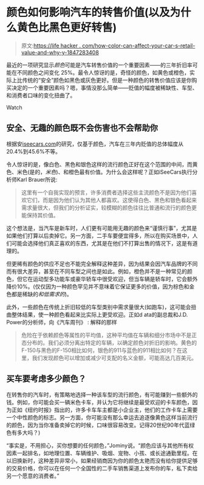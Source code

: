 # 颜色如何影响汽车的转售价值(以及为什么黄色比黑色更好转售)

> 原文:[https://life hacker . com/how-color-can-affect-your-car-s-retail-value-and-why-y-1847283408](https://lifehacker.com/how-color-can-affect-your-car-s-resale-value-and-why-y-1847283408)

最近的一项研究显示*颜色*可能是汽车转售价值的一个重要因素——的三年折旧率可能在不同颜色之间变化 25%。最令人惊讶的是，奇怪的颜色，如黄色或橙色，实际上比传统的“安全”颜色如黑色或灰色更好。但是一种颜色的转售价值应该是你购买决定的一个重要因素吗？嗯，事情没那么简单——贬值的幅度被稀缺性、车型、和消费者口味的变化扭曲了。

Watch

## 安全、无趣的颜色既不会伤害也不会帮助你

根据安[iseecars.com](https://www.iseecars.com/car-color-study)的研究，仅基于颜色，汽车在三年内贬值的总体幅度从20.4%到45.6%不等。

令人惊讶的是，像白色、黑色和银色这样的流行颜色正好在这个范围的中间，而黄色、米色(是的，*米色*)、和橙色最有价值。为什么会这样呢？正如iSeeCars执行分析师Karl Brauer所说:

> 这里有一个自我实现的预言，许多消费者选择这些主流颜色不是因为他们喜欢它们，而是因为他们认为其他人都喜欢。这使得白色、黑色和银色看起来需求量很大，但我们的分析证实，较模糊的颜色往往比普通和流行的颜色更能保持其价值。

这个想法是，当汽车是新车时，人们更有可能用无趣的颜色来“谨慎行事”，尤其是如果他们打算以后卖掉它。另一方面，二手车要便宜得多，所以在购买场景中，人们可能会选择他们真正喜欢的东西，尤其是在他们不打算出售的情况下，这是有道理的。

但更稀有颜色的供应不足也不能完全解释这种差异，因为结果会因汽车品牌的不同而有很大差异，甚至在不同车型之间也是如此。例如，橙色并不是一种常见的颜色，但它在运动型多功能车或豪华轿车中很受欢迎，但当车辆是轿车时，它会额外降价10%。(仅仅因为一种颜色罕见并不意味着它保证更多的价值，因为棕色和金色都是稀缺的*和低需求的*)。

此外，一些颜色在传统上折旧较低的车型类别中需求量很大(如跑车)，这可能会扭曲整体结果，使一种颜色看起来比实际上更受欢迎。正如d ata的副总裁和J.D. Power的分析师，向《汽车周刊》 :
解释的那样

> 危险在于依赖颜色等属性的平均值，这种平均值在车辆和细分市场中不是正态分布的。我们必须分离出特定的车辆，以确定颜色对折旧的影响。黄色的F-150与黑色的F-150相比如何，银色的911与蓝色的911相比如何？在这里，我们发现颜色可以增加或减少可支配的名义金额，可能高达几百美元。

## 买车要考虑多少颜色？

在转售你的汽车时，有策略地选择一种该车型的流行颜色，有可能赚到一些额外的钱。例如，你可能会买一辆米色卡车，并认为它将继续是最受欢迎的卡车颜色，因为正如《纽约时报》指出的，许多卡车车主都是小企业主，他们的工作卡车上需要一个中性颜色的标志。另一方面，你可能没有那么幸运去追逐像黄色这样当前流行的颜色，因为当你准备卖掉它的时候，口味很容易改变。记得20世纪90年代蓝绿色有多大吗？)

“事实是，不用担心，买你想要的任何颜色，”Jominy说。“颜色应该与其他所有权因素一起排名，如地理位置、车辆维护、吸烟、宠物、小孩、或长途通勤里程。在以旧换新时，这种差异非常小，如果经销商因为你的颜色太艳而没有给你提供足够的交易价格，你可以在任何一个全国性的二手车销售渠道上发布你的车，私下卖给另一个愿意的消费者。”